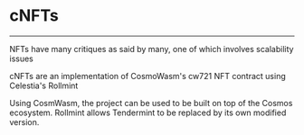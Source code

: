 # cNFTs
---
NFTs have many critiques as said by many, one of which involves scalability issues

cNFTs are an implementation of CosmoWasm's cw721 NFT contract using Celestia's Rollmint

Using CosmWasm, the project can be used to be built on top of the Cosmos ecosystem.
Rollmint allows Tendermint to be replaced by its own modified version.




